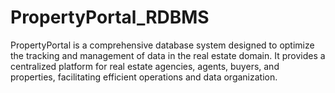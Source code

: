 # PropertyPortal_RDBMS
PropertyPortal is a comprehensive database system designed to optimize the tracking and management of data in the real estate domain. It provides a centralized platform for real estate agencies, agents, buyers, and properties, facilitating efficient operations and data organization. 
